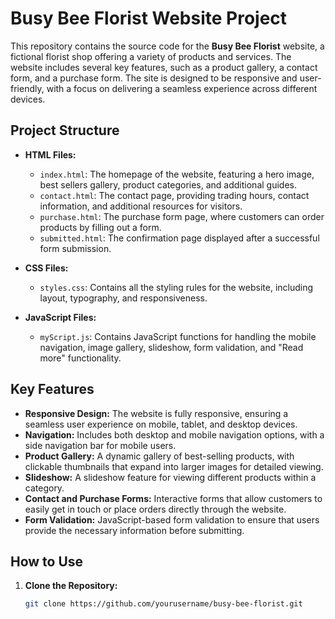 # Busy Bee Florist Website Project

This repository contains the source code for the **Busy Bee Florist** website, a fictional florist shop offering a variety of products and services. The website includes several key features, such as a product gallery, a contact form, and a purchase form. The site is designed to be responsive and user-friendly, with a focus on delivering a seamless experience across different devices.

## Project Structure

- **HTML Files:**
  - `index.html`: The homepage of the website, featuring a hero image, best sellers gallery, product categories, and additional guides.
  - `contact.html`: The contact page, providing trading hours, contact information, and additional resources for visitors.
  - `purchase.html`: The purchase form page, where customers can order products by filling out a form.
  - `submitted.html`: The confirmation page displayed after a successful form submission.

- **CSS Files:**
  - `styles.css`: Contains all the styling rules for the website, including layout, typography, and responsiveness.

- **JavaScript Files:**
  - `myScript.js`: Contains JavaScript functions for handling the mobile navigation, image gallery, slideshow, form validation, and "Read more" functionality.

## Key Features

- **Responsive Design:** The website is fully responsive, ensuring a seamless user experience on mobile, tablet, and desktop devices.
- **Navigation:** Includes both desktop and mobile navigation options, with a side navigation bar for mobile users.
- **Product Gallery:** A dynamic gallery of best-selling products, with clickable thumbnails that expand into larger images for detailed viewing.
- **Slideshow:** A slideshow feature for viewing different products within a category.
- **Contact and Purchase Forms:** Interactive forms that allow customers to easily get in touch or place orders directly through the website.
- **Form Validation:** JavaScript-based form validation to ensure that users provide the necessary information before submitting.

## How to Use

1. **Clone the Repository:**
   ```bash
   git clone https://github.com/yourusername/busy-bee-florist.git
